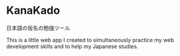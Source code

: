 # KanaKado

日本語の仮名の勉強ツール

This is a little web app I created to simultaneously practice my web development skills and to help my Japanese studies.
